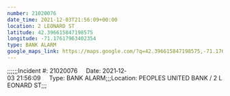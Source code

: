 ```yaml
---
number: 21020076
date_time: 2021-12-03T21:56:09+00:00
location: 2 LEONARD ST
latitude: 42.396615847198575
longitude: -71.17617963402354
type: BANK ALARM
google_maps_link: https://maps.google.com/?q=42.396615847198575,-71.17617963402354
---
```


;;;;;;Incident #: 21020076     Date: 2021‐12‐03 21:56:09     Type: BANK ALARM;;;Location: PEOPLES UNITED BANK / 2 LEONARD ST;;;

